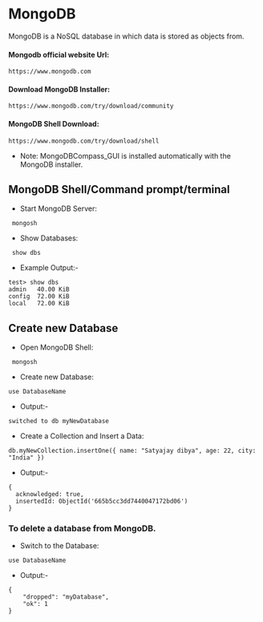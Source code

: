# MongoDB
MongoDB is a NoSQL database in which data is stored as objects from.

#### Mongodb official website Url: 
```
https://www.mongodb.com 
```

#### Download MongoDB Installer: 
```
https://www.mongodb.com/try/download/community
```

#### MongoDB Shell Download: 
```
https://www.mongodb.com/try/download/shell
```


- Note:
MongoDBCompass_GUI is installed automatically with the MongoDB installer.


## MongoDB Shell/Command prompt/terminal



- Start MongoDB Server:

```
 mongosh
```

- Show Databases:

```
 show dbs
```

- Example Output:-

```
test> show dbs
admin   40.00 KiB
config  72.00 KiB
local   72.00 KiB
```


## Create new Database


- Open MongoDB Shell:

```
 mongosh
```

- Create new Database:

```
use DatabaseName
```

- Output:-

```
switched to db myNewDatabase
```

- Create a Collection and Insert a Data:

```
db.myNewCollection.insertOne({ name: "Satyajay dibya", age: 22, city: "India" })
```

- Output:-
```
{
  acknowledged: true,
  insertedId: ObjectId('665b5cc3dd7440047172bd06')
}
```


### To delete a database from MongoDB.


- Switch to the Database:

```
use DatabaseName
```

- Output:-
```
{
    "dropped": "myDatabase",
    "ok": 1
}
```


